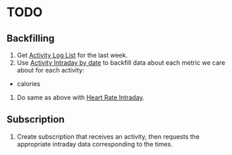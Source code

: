 # TODO

## Backfilling

1. Get [Activity Log List](https://dev.fitbit.com/build/reference/web-api/activity/get-activity-log-list/) for the last week.
1. Use [Activity Intraday by date](https://dev.fitbit.com/build/reference/web-api/intraday/get-activity-intraday-by-date/) to backfill data about each metric we care about for each activity:
  - calories
1. Do same as above with [Heart Rate Intraday](https://dev.fitbit.com/build/reference/web-api/intraday/get-heartrate-intraday-by-date/).

## Subscription

1. Create subscription that receives an activity, then requests the appropriate intraday data corresponding to the times.
